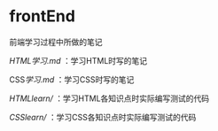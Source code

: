 # frontEnd
前端学习过程中所做的笔记

*HTML学习.md* ：学习HTML时写的笔记

CSS*学习.md* ：学习CSS时写的笔记

*HTMLlearn/* ：学习HTML各知识点时实际编写测试的代码

*CSSlearn/* ：学习CSS各知识点时实际编写测试的代码